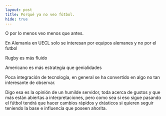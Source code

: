 ```yaml
---
layout: post
title: Porqué ya no veo fútbol.
hide: true
---
```


O por lo menos veo menos que antes.

En Alemania en UECL solo se interesan por equipos alemanes y no por el futbol

Rugby es más fluido

Americano es más estrategia que genialidades

Poca integración de tecnología, en general se ha convertido en algo no tan interesante de observar.

Digo esa es la opinión de un humilde servidor, toda acerca de gustos y que más están abiertas a interpretaciones, pero como sea si eso sigue pasando el fútbol tendrá que hacer cambios rápidos y drásticos si quieren seguir teniendo la base e influencia que poseen ahorita. 